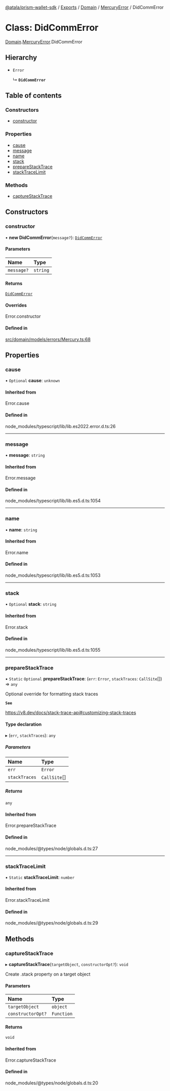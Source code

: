 [@atala/prism-wallet-sdk](../README.md) / [Exports](../modules.md) / [Domain](../modules/Domain.md) / [MercuryError](../modules/Domain.MercuryError.md) / DidCommError

# Class: DidCommError

[Domain](../modules/Domain.md).[MercuryError](../modules/Domain.MercuryError.md).DidCommError

## Hierarchy

- `Error`

  ↳ **`DidCommError`**

## Table of contents

### Constructors

- [constructor](Domain.MercuryError.DidCommError.md#constructor)

### Properties

- [cause](Domain.MercuryError.DidCommError.md#cause)
- [message](Domain.MercuryError.DidCommError.md#message)
- [name](Domain.MercuryError.DidCommError.md#name)
- [stack](Domain.MercuryError.DidCommError.md#stack)
- [prepareStackTrace](Domain.MercuryError.DidCommError.md#preparestacktrace)
- [stackTraceLimit](Domain.MercuryError.DidCommError.md#stacktracelimit)

### Methods

- [captureStackTrace](Domain.MercuryError.DidCommError.md#capturestacktrace)

## Constructors

### constructor

• **new DidCommError**(`message?`): [`DidCommError`](Domain.MercuryError.DidCommError.md)

#### Parameters

| Name | Type |
| :------ | :------ |
| `message?` | `string` |

#### Returns

[`DidCommError`](Domain.MercuryError.DidCommError.md)

#### Overrides

Error.constructor

#### Defined in

[src/domain/models/errors/Mercury.ts:68](https://github.com/hyperledger/identus-edge-agent-sdk-ts/blob/47157819fe5d19bccc5fcc542e98f32706bff6c2/src/domain/models/errors/Mercury.ts#L68)

## Properties

### cause

• `Optional` **cause**: `unknown`

#### Inherited from

Error.cause

#### Defined in

node_modules/typescript/lib/lib.es2022.error.d.ts:26

___

### message

• **message**: `string`

#### Inherited from

Error.message

#### Defined in

node_modules/typescript/lib/lib.es5.d.ts:1054

___

### name

• **name**: `string`

#### Inherited from

Error.name

#### Defined in

node_modules/typescript/lib/lib.es5.d.ts:1053

___

### stack

• `Optional` **stack**: `string`

#### Inherited from

Error.stack

#### Defined in

node_modules/typescript/lib/lib.es5.d.ts:1055

___

### prepareStackTrace

▪ `Static` `Optional` **prepareStackTrace**: (`err`: `Error`, `stackTraces`: `CallSite`[]) => `any`

Optional override for formatting stack traces

**`See`**

https://v8.dev/docs/stack-trace-api#customizing-stack-traces

#### Type declaration

▸ (`err`, `stackTraces`): `any`

##### Parameters

| Name | Type |
| :------ | :------ |
| `err` | `Error` |
| `stackTraces` | `CallSite`[] |

##### Returns

`any`

#### Inherited from

Error.prepareStackTrace

#### Defined in

node_modules/@types/node/globals.d.ts:27

___

### stackTraceLimit

▪ `Static` **stackTraceLimit**: `number`

#### Inherited from

Error.stackTraceLimit

#### Defined in

node_modules/@types/node/globals.d.ts:29

## Methods

### captureStackTrace

▸ **captureStackTrace**(`targetObject`, `constructorOpt?`): `void`

Create .stack property on a target object

#### Parameters

| Name | Type |
| :------ | :------ |
| `targetObject` | `object` |
| `constructorOpt?` | `Function` |

#### Returns

`void`

#### Inherited from

Error.captureStackTrace

#### Defined in

node_modules/@types/node/globals.d.ts:20

